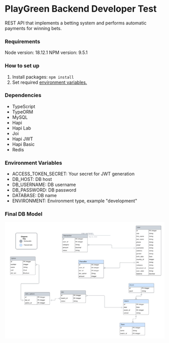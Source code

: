 # PlayGreen Backend Developer Test

REST API that implements a betting system and performs automatic payments for winning bets.

### Requirements

Node version: 18.12.1
NPM version: 9.5.1

### How to set up

1. Install packages: `npm install`
2. Set required [environment variables.](#environment-variables)

### Dependencies

- TypeScript
- TypeORM
- MySQL
- Hapi
- Hapi Lab
- Joi
- Hapi JWT
- Hapi Basic
- Redis

### Environment Variables

- ACCESS_TOKEN_SECRET: Your secret for JWT generation
- DB_HOST: DB host
- DB_USERNAME: DB username
- DB_PASSWORD: DB password
- DATABASE: DB name
- ENVIRONMENT: Environment type, example "development"

### Final DB Model

<img src="./readme_media/DB_MODEL3.png" alt="Db Model" title="database">
